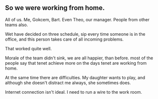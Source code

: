 ## So we were working from home.
All of us. Me,  Gokcem, Bart. Even Theo, our manager. People from other teams also. 

Wet have decided on three schedule, sip every time someone is in the office, and this person takes care of all incoming problems. 

That worked quite well. 

Morale of the team didn't sink, we are all happier, than before. most of the people say that tenet achieve more on the days tenet are working from home. 

At the same time there are difficulties. My daughter wants to play, and although she doesn't distract me always, she sometimes does. 

Internet connection isn't ideal. I need to run a wire to the work room. 